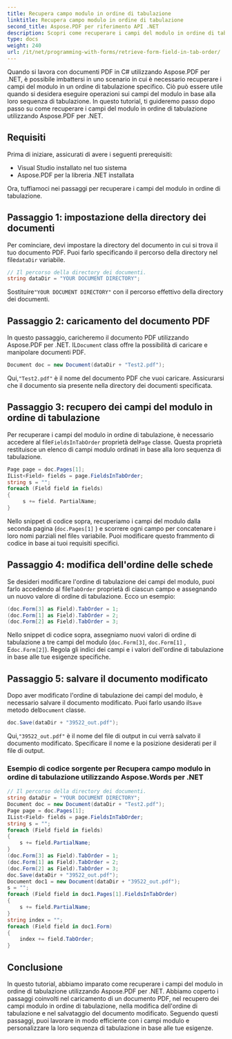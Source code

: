 ```yaml
---
title: Recupera campo modulo in ordine di tabulazione
linktitle: Recupera campo modulo in ordine di tabulazione
second_title: Aspose.PDF per riferimento API .NET
description: Scopri come recuperare i campi del modulo in ordine di tabulazione utilizzando Aspose.PDF per .NET.
type: docs
weight: 240
url: /it/net/programming-with-forms/retrieve-form-field-in-tab-order/
---
```


Quando si lavora con documenti PDF in C# utilizzando Aspose.PDF per .NET, è possibile imbattersi in uno scenario in cui è necessario recuperare i campi del modulo in un ordine di tabulazione specifico. Ciò può essere utile quando si desidera eseguire operazioni sui campi del modulo in base alla loro sequenza di tabulazione. In questo tutorial, ti guideremo passo dopo passo su come recuperare i campi del modulo in ordine di tabulazione utilizzando Aspose.PDF per .NET.

## Requisiti

Prima di iniziare, assicurati di avere i seguenti prerequisiti:

- Visual Studio installato nel tuo sistema
- Aspose.PDF per la libreria .NET installata

Ora, tuffiamoci nei passaggi per recuperare i campi del modulo in ordine di tabulazione.

## Passaggio 1: impostazione della directory dei documenti

Per cominciare, devi impostare la directory del documento in cui si trova il tuo documento PDF. Puoi farlo specificando il percorso della directory nel file`dataDir` variabile.

```csharp
// Il percorso della directory dei documenti.
string dataDir = "YOUR DOCUMENT DIRECTORY";
```

 Sostituire`"YOUR DOCUMENT DIRECTORY"` con il percorso effettivo della directory dei documenti.

## Passaggio 2: caricamento del documento PDF

 In questo passaggio, caricheremo il documento PDF utilizzando Aspose.PDF per .NET. IL`Document` class offre la possibilità di caricare e manipolare documenti PDF.

```csharp
Document doc = new Document(dataDir + "Test2.pdf");
```

 Qui,`"Test2.pdf"` è il nome del documento PDF che vuoi caricare. Assicurarsi che il documento sia presente nella directory dei documenti specificata.

## Passaggio 3: recupero dei campi del modulo in ordine di tabulazione

 Per recuperare i campi del modulo in ordine di tabulazione, è necessario accedere al file`FieldsInTabOrder` proprietà del`Page` classe. Questa proprietà restituisce un elenco di campi modulo ordinati in base alla loro sequenza di tabulazione.

```csharp
Page page = doc.Pages[1];
IList<Field> fields = page.FieldsInTabOrder;
string s = "";
foreach (Field field in fields)
{
     s += field. PartialName;
}
```

Nello snippet di codice sopra, recuperiamo i campi del modulo dalla seconda pagina (`doc.Pages[1]` ) e scorrere ogni campo per concatenare i loro nomi parziali nel file`s` variabile. Puoi modificare questo frammento di codice in base ai tuoi requisiti specifici.

## Passaggio 4: modifica dell'ordine delle schede

 Se desideri modificare l'ordine di tabulazione dei campi del modulo, puoi farlo accedendo al file`TabOrder` proprietà di ciascun campo e assegnando un nuovo valore di ordine di tabulazione. Ecco un esempio:

```csharp
(doc.Form[3] as Field).TabOrder = 1;
(doc.Form[1] as Field).TabOrder = 2;
(doc.Form[2] as Field).TabOrder = 3;
```

Nello snippet di codice sopra, assegniamo nuovi valori di ordine di tabulazione a tre campi del modulo (`doc.Form[3]`, `doc.Form[1]` , E`doc.Form[2]`). Regola gli indici dei campi e i valori dell'ordine di tabulazione in base alle tue esigenze specifiche.

## Passaggio 5: salvare il documento modificato

 Dopo aver modificato l'ordine di tabulazione dei campi del modulo, è necessario salvare il documento modificato. Puoi farlo usando il`Save` metodo del`Document` classe.

```csharp
doc.Save(dataDir + "39522_out.pdf");
```

 Qui,`"39522_out.pdf"` è il nome del file di output in cui verrà salvato il documento modificato. Specificare il nome e la posizione desiderati per il file di output.

### Esempio di codice sorgente per Recupera campo modulo in ordine di tabulazione utilizzando Aspose.Words per .NET 
```csharp
// Il percorso della directory dei documenti.
string dataDir = "YOUR DOCUMENT DIRECTORY";
Document doc = new Document(dataDir + "Test2.pdf");
Page page = doc.Pages[1];
IList<Field> fields = page.FieldsInTabOrder;
string s = "";
foreach (Field field in fields)
{
	s += field.PartialName;
}
(doc.Form[3] as Field).TabOrder = 1;
(doc.Form[1] as Field).TabOrder = 2;
(doc.Form[2] as Field).TabOrder = 3;
doc.Save(dataDir + "39522_out.pdf");
Document doc1 = new Document(dataDir + "39522_out.pdf");
s = "";
foreach (Field field in doc1.Pages[1].FieldsInTabOrder)
{
	s += field.PartialName;
}
string index = "";
foreach (Field field in doc1.Form)
{
	index += field.TabOrder;
}
```

## Conclusione

In questo tutorial, abbiamo imparato come recuperare i campi del modulo in ordine di tabulazione utilizzando Aspose.PDF per .NET. Abbiamo coperto i passaggi coinvolti nel caricamento di un documento PDF, nel recupero dei campi modulo in ordine di tabulazione, nella modifica dell'ordine di tabulazione e nel salvataggio del documento modificato. Seguendo questi passaggi, puoi lavorare in modo efficiente con i campi modulo e personalizzare la loro sequenza di tabulazione in base alle tue esigenze.